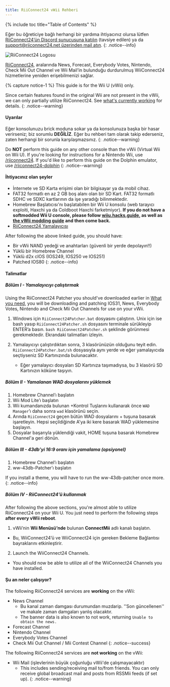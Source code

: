 ```yaml
---
title: RiiConnect24 vWii Rehberi
---
```


{% include toc title="Table of Contents" %}

Eğer bu öğreticiye bağlı herhangi bir yardıma ihtiyacınız olursa lütfen [RiiConnect24’ün Discord sunucusuna katılın](https://discord.gg/rc24) (tavsiye edilen) ya da [support@riiconnect24.net üzerinden mail atın](mailto:support@riiconnect24.net).
{: .notice--info}

![RiiConnect24 Logosu](/images/WiiRC24Logo.jpg)

[RiiConnect24](https://rc24.xyz/), aralarında News, Forecast, Everybody Votes, Nintendo, Check Mii Out Channel ve Wii Mail’in bulunduğu durdurulmuş WiiConnect24 hizmetlerine yeniden erişebilmenizi sağlar.

{% capture notice-1 %}
This guide is for the Wii U (vWii) only.

Since certain features found in the original Wii are not present in the vWii, we can only partially utilize RiiConnect24. See [what's currently working](#whats-currently-working) for details.
{: .notice--warning}

#### Uyarılar

Eğer konsolunuzu brick moduna sokar ya da konsolunuza başka bir hasar verirseniz; biz sorumlu **DEĞİLİZ**. Eğer bu rehberi tam olarak takip ederseniz, zaten herhangi bir sorunla karşılaşmazsınız.
{: .notice--warning}

Do **NOT** perform this guide on any other console than the vWii (Virtual Wii on Wii U). If you're looking for instructions for a Nintendo Wii, use [/riiconnect24](riiconnect24). If you'd like to perform this guide on the Dolphin emulator, use [/riiconnect24-dolphin](/riiconnect24-dolphin)
{: .notice--warning}

#### İhtiyacınız olan şeyler

* İnternete ve SD Karta erişimi olan bir bilgisayar ya da mobil cihaz.
* FAT32 formatlı en az 2 GB boş alanı olan bir SD Kart. FAT32 formatlı SDHC ve SDXC kartlarının da işe yaradığı bilinmektedir.
* Homebrew Başlatıcısı'nı başlatabilen bir Wii U konsolu (web tarayıcı exploiti, Haxchi ya da Coldboot Haxchi farketmiyor). **If you do not have a softmodded Wii U console, please follow [wiiu.hacks.guide](https://wiiu.hacks.guide), as well as [the vWii modding guide](https://wiiu.hacks.guide/#/vwii-modding) and then come back.**
* [RiiConnect24 Yamalayıcısı](https://github.com/RiiConnect24/RiiConnect24-Patcher/releases)

After following the above linked guide, you should have:
* Bir vWii NAND yedeği ve anahtarları (güvenli bir yerde depolayın!!)
* Yüklü bir Homebrew Channel
* Yüklü d2x cIOS (IOS249, IOS250 ve IOS251)
* Patched IOS80
{: .notice--info}

#### Talimatlar

##### Bölüm I - Yamalayıcıyı çalıştırmak

Using the RiiConnect24 Patcher you should've downloaded earlier in [What you need](#what-you-need), you will be downloading and patching IOS31, News, Everybody Votes, Nintendo and Check Mii Out Channels for use on your vWii.

1. Windows için `RiiConnect24Patcher.bat` dosyasını çalıştırın. Unix için ise bash yasıp `RiiConnect24Patcher.sh` dosyasını terminale sürükleyip ENTER’a basın. `bash RiiConnect24Patcher.sh` şeklinde görünmesi gerekmektedir. Ekrandaki talimatları izleyin.

2. Yamalayıcıyı çalıştırdıktan sonra, 3 klasörünüzün olduğunu teyit edin. `RiiConnect24Patcher.bat/sh` dosyasıyla aynı yerde ve eğer yamalayıcıda seçtiyseniz SD Kartınızında bulunacaktır.
   - Eğer yamalayıcı dosyaları SD Kartınıza taşımadıysa, bu 3 klasörü SD Kartınızın köküne taşıyın.

##### Bölüm II - Yamalanan WAD dosyalarını yüklemek

1. Homebrew Channel’ı başlatın
2. Wii Mod Lite’ı başlatın
3. Wii kumandanızda bulunan +Kontrol Tuşlarını kullanarak önce `WAD Manager`’ı daha sonra `wad` klasörünü seçin.
4. Arında `RiiConnect24` geçen bütün WAD dosyalarını + tuşuna basarak işaretleyin. Hepsi seçildiğinde A'ya iki kere basarak WAD yüklemesine başlayın.
5. Dosyalar başarıyla yüklendiği vakit, HOME tuşuna basarak Homebrew Channel'a geri dönün.

##### Bölüm III - 43db’yi 16:9 oranı için yamalama (opsiyonel)

1. Homebrew Channel’ı başlatın
2. ww-43db-Patcher’ı başlatın

If you install a theme, you will have to run the ww-43db-patcher once more.
{: .notice--info}

##### Bölüm IV - RiiConnect24’ü kullanmak

After following the above sections, you're almost able to utilize RiiConnect24 on your Wii U. You just need to perform the following steps **after every vWii reboot**.

1. vWii’nin **Wii Menüsü’nde** bulunan **ConnectMii** adlı kanalı başlatın.
* Bu, WiiConnect24’ü ve WiiConnect24 için gereken Bekleme Bağlantısı bayraklarını etkinleştirir.
2. Launch the WiiConnect24 Channels.
* You should now be able to utilize all of the WiiConnect24 Channels you have installed.

#### Şu an neler çalışıyor?
The following RiiConnect24 services are **working** on the vWii:
* News Channel
    * Bu kanal zaman damgası durumundan muzdarip. ''Son güncellenen'' ve makale zaman damgaları yanlış olacaktır.
    * The banner data is also known to not work, returning `Unable to obtain the news.`
* Forecast Channel
* Nintendo Channel
* Everybody Votes Channel
* Check Mii Out Channel / Mii Contest Channel
{: .notice--success}

The following RiiConnect24 services are **not working** on the vWii:
* Wii Mail (işlevlerinin büyük çoğunluğu vWii'de çalışmayacaktır)
    * This includes sending/receiving mail to/from friends. You can only receive global broadcast mail and posts from RSSMii feeds (if set up).
{: .notice--warning}
